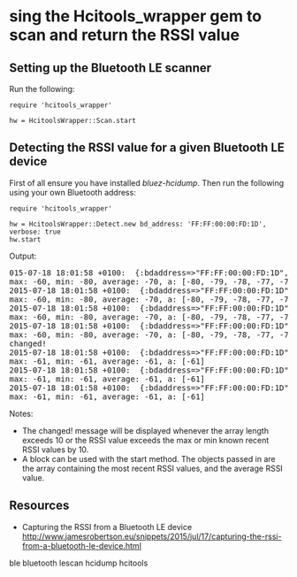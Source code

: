 # sing the Hcitools_wrapper gem to scan and return the RSSI value

## Setting up the Bluetooth LE scanner

Run the following:

    require 'hcitools_wrapper'

    hw = HcitoolsWrapper::Scan.start

## Detecting the RSSI value for a given Bluetooth LE device

First of all ensure you have installed *bluez-hcidump*. Then run the following using your own Bluetooth address:

    require 'hcitools_wrapper'

    hw = HcitoolsWrapper::Detect.new bd_address: 'FF:FF:00:00:FD:1D', verbose: true 
    hw.start

Output:

<pre>
015-07-18 18:01:58 +0100:  {:bdaddress=>"FF:FF:00:00:FD:1D", :rssi=>"-61"}
max: -60, min: -80, average: -70, a: [-80, -79, -78, -77, -76, -75, -63, -62, -61, -60]
2015-07-18 18:01:58 +0100:  {:bdaddress=>"FF:FF:00:00:FD:1D", :rssi=>"-63"}
max: -60, min: -80, average: -70, a: [-80, -79, -78, -77, -76, -75, -63, -62, -61, -60]
2015-07-18 18:01:58 +0100:  {:bdaddress=>"FF:FF:00:00:FD:1D", :rssi=>"-63"}
max: -60, min: -80, average: -70, a: [-80, -79, -78, -77, -76, -75, -63, -62, -61, -60]
2015-07-18 18:01:58 +0100:  {:bdaddress=>"FF:FF:00:00:FD:1D", :rssi=>"-64"}
max: -60, min: -80, average: -70, a: [-80, -79, -78, -77, -76, -75, -64, -63, -62, -61, -60]
changed!
2015-07-18 18:01:58 +0100:  {:bdaddress=>"FF:FF:00:00:FD:1D", :rssi=>"-61"}
max: -61, min: -61, average: -61, a: [-61]
2015-07-18 18:01:58 +0100:  {:bdaddress=>"FF:FF:00:00:FD:1D", :rssi=>"-61"}
max: -61, min: -61, average: -61, a: [-61]
2015-07-18 18:01:58 +0100:  {:bdaddress=>"FF:FF:00:00:FD:1D", :rssi=>"-61"}
max: -61, min: -61, average: -61, a: [-61]
</pre>

Notes:

* The changed! message will be displayed whenever the array length exceeds 10 or the RSSI value exceeds the max or min known recent RSSI values by 10.
* A block can be used with the start method. The objects passed in are the array containing the most recent RSSI values, and the average RSSI value.

## Resources

* Capturing the RSSI from a Bluetooth LE device http://www.jamesrobertson.eu/snippets/2015/jul/17/capturing-the-rssi-from-a-bluetooth-le-device.html

ble bluetooth lescan hcidump hcitools
